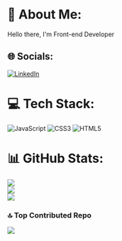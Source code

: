 # 💫 About Me:
Hello there, I'm Front-end Developer


## 🌐 Socials:
[![LinkedIn](https://img.shields.io/badge/LinkedIn-%230077B5.svg?logo=linkedin&logoColor=white)](https://linkedin.com/in/www.linkedin.com/in/blen-bete-765246212) 

# 💻 Tech Stack:
![JavaScript](https://img.shields.io/badge/javascript-%23323330.svg?style=for-the-badge&logo=javascript&logoColor=%23F7DF1E) ![CSS3](https://img.shields.io/badge/css3-%231572B6.svg?style=for-the-badge&logo=css3&logoColor=white) ![HTML5](https://img.shields.io/badge/html5-%23E34F26.svg?style=for-the-badge&logo=html5&logoColor=white)
# 📊 GitHub Stats:
![](https://github-readme-stats.vercel.app/api?username=BlenB-dev&theme=shadow_red&hide_border=false&include_all_commits=true&count_private=true)<br/>
![](https://nirzak-streak-stats.vercel.app/?user=BlenB-dev&theme=shadow_red&hide_border=false)<br/>
![](https://github-readme-stats.vercel.app/api/top-langs/?username=BlenB-dev&theme=shadow_red&hide_border=false&include_all_commits=true&count_private=true&layout=compact)

### 🔝 Top Contributed Repo
![](https://github-contributor-stats.vercel.app/api?username=BlenB-dev&limit=5&theme=dark&combine_all_yearly_contributions=true)

<!-- Proudly created with GPRM ( https://gprm.itsvg.in ) -->
